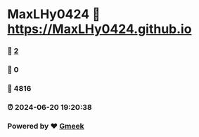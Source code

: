 # MaxLHy0424 :link: https://MaxLHy0424.github.io 
### :page_facing_up: [2](https://MaxLHy0424.github.io/tag.html) 
### :speech_balloon: 0 
### :hibiscus: 4816 
### :alarm_clock: 2024-06-20 19:20:38 
### Powered by :heart: [Gmeek](https://github.com/Meekdai/Gmeek)
